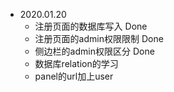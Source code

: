 * 2020.01.20
  * 注册页面的数据库写入 Done
  * 注册页面的admin权限限制 Done
  * 侧边栏的admin权限区分 Done
  * 数据库relation的学习
  * panel的url加上user